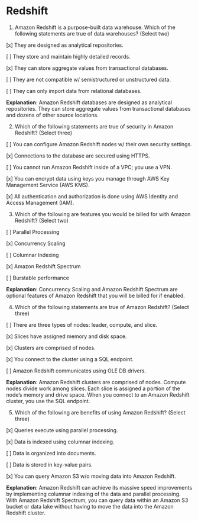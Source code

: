 # Redshift

1. Amazon Redshift is a purpose-built data warehouse. Which of the following statements are true of data warehouses? (Select two)

[x] They are designed as analytical repositories.

[ ] They store and maintain highly detailed records.

[x] They can store aggregate values from transactional databases.

[ ] They are not compatible w/ semistructured or unstructured data.

[ ] They can only import data from relational databases.

**Explanation**: Amazon Redshift databases are designed as analytical repositories. They can store aggregate values from transactional databases and dozens of other source locations.

2. Which of the following statements are true of security in Amazon Redshift? (Select three)

[ ] You can configure Amazon Redshift nodes w/ their own security settings.

[x] Connections to the database are secured using HTTPS.

[ ] You cannot run Amazon Redshift inside of a VPC; you use a VPN.

[x] You can encrypt data using keys you manage through AWS Key Management Service (AWS KMS).

[x] All authentication and authorization is done using AWS Identity and Access Management (IAM).

3. Which of the following are features you would be billed for with Amazon Redshift? (Select two)

[ ] Parallel Processing

[x] Concurrency Scaling

[ ] Columnar Indexing

[x] Amazon Redshift Spectrum

[ ] Burstable performance

**Explanation**: Concurrency Scaling and Amazon Redshift Spectrum are optional features of Amazon Redshift that you will be billed for if enabled.

4. Which of the following statements are true of Amazon Redshift? (Select three)

[ ] There are three types of nodes: leader, compute, and slice.

[x] Slices have assigned memory and disk space.

[x] Clusters are comprised of nodes.

[x] You connect to the cluster using a SQL endpoint.

[ ] Amazon Redshift communicates using OLE DB drivers.

**Explanation**: Amazon Redshift clusters are comprised of nodes. Compute nodes divide work among slices. Each slice is assigned a portion of the node’s memory and drive space. When you connect to an Amazon Redshift cluster, you use the SQL endpoint.

5. Which of the following are benefits of using Amazon Redshift? (Select three)

[x] Queries execute using parallel processing.

[x] Data is indexed using columnar indexing.

[ ] Data is organized into documents.

[ ] Data is stored in key-value pairs.

[x] You can query Amazon S3 w/o moving data into Amazon Redshift.

**Explanation**: Amazon Redshift can achieve its massive speed improvements by implementing columnar indexing of the data and parallel processing. With Amazon Redshift Spectrum, you can query data within an Amazon S3 bucket or data lake without having to move the data into the Amazon Redshift cluster.

